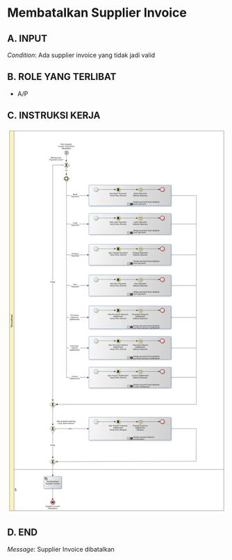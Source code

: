 # Membatalkan Supplier Invoice

## <a name="input">A. INPUT</a>

*Condition*: Ada supplier invoice yang tidak jadi valid

## <a name="role">B. ROLE YANG TERLIBAT</a>

* A/P

## <a name="instruksi">C. INSTRUKSI KERJA</a>

![](../img/membatalkan-supplier-invoice.png)

## <a name="input">D. END</a>

*Message*: Supplier Invoice dibatalkan
